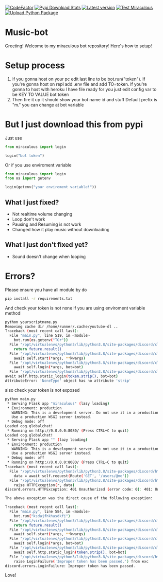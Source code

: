 [![CodeFactor](https://www.codefactor.io/repository/github/dumb-stuff/music-bot/badge)](https://www.codefactor.io/repository/github/dumb-stuff/music-bot)
[![Pypi Download Stats](https://img.shields.io/pypi/dm/miraculous)](https://pypistats.org/packages/miraculous)
[![Latest version](https://badge.fury.io/py/miraculous.svg)](https://pypi.org/project/miraculous/)
[![Test Miraculous](https://github.com/dumb-stuff/Music-bot/actions/workflows/tester.yml/badge.svg)](https://github.com/dumb-stuff/Music-bot/actions/workflows/tester.yml)
[![Upload Python Package](https://github.com/dumb-stuff/Music-bot/actions/workflows/python-publish.yml/badge.svg)](https://github.com/dumb-stuff/Music-bot/actions/workflows/python-publish.yml)
# Music-bot
Greeting! Welcome to my miraculous bot repository!
Here's how to setup!
# Setup process
1. If you gonna host on your pc edit last line to be bot.run("token"). If you're gonna host on  repl add .env file and add TO=token. If you're gonna to host with heroku I have file ready for you just edit config var to be KEY TO VALUE bot token
2. Then fire it up it should show your bot name id and stuff
Default prefix is "m." you can change at bot variable

# But I just download this from pypi
Just use 

```py
from miraculous import login

login("bot token")

```
Or if you use enviroment variable
```py
from miraculous import login
from os import getenv

login(getenv("your enviroment variable!"))
```
## What I just fixed?
- Not realtime volume changing
- Loop don't work
- Pausing and Resuming is not work
- Changed how it play music without downloading
## What I just don't fixed yet?
- Sound doesn't change when looping
# Errors?
Please ensure you have all module by do
```bash
pip install -r requirements.txt
```
And check your token is not none if you are using enviroment variable method
```bash
python yourscriptname.py
Removing cache dir /home/runner/.cache/youtube-dl ..
Traceback (most recent call last):
  File "main.py", line 519, in <module>
    bot.run(os.getenv("TOr"))
  File "/opt/virtualenvs/python3/lib/python3.8/site-packages/discord/client.py", line 723, in run
    return future.result()
  File "/opt/virtualenvs/python3/lib/python3.8/site-packages/discord/client.py", line 702, in runner
    await self.start(*args, **kwargs)
  File "/opt/virtualenvs/python3/lib/python3.8/site-packages/discord/client.py", line 665, in start
    await self.login(*args, bot=bot)
  File "/opt/virtualenvs/python3/lib/python3.8/site-packages/discord/client.py", line 511, in login
await self.http.static_login(token.strip(), bot=bot)
AttributeError: 'NoneType' object has no attribute 'strip'
```
also check your token is not exposed
```bash
python main.py
 * Serving Flask app "miraculous" (lazy loading)
 * Environment: production
   WARNING: This is a development server. Do not use it in a production deployment.
   Use a production WSGI server instead.
 * Debug mode: off
Loaded cog.globalchat!
 * Running on http://0.0.0.0:8080/ (Press CTRL+C to quit)
Loaded cog.globalchat!
 * Serving Flask app "" (lazy loading)
 * Environment: production
   WARNING: This is a development server. Do not use it in a production deployment.
   Use a production WSGI server instead.
 * Debug mode: off
 * Running on http://0.0.0.0:8080/ (Press CTRL+C to quit)
Traceback (most recent call last):
  File "/opt/virtualenvs/python3/lib/python3.8/site-packages/discord/http.py", line 293, in static_login
    data = await self.request(Route('GET', '/users/@me'))
  File "/opt/virtualenvs/python3/lib/python3.8/site-packages/discord/http.py", line 247, in request
    raise HTTPException(r, data)
discord.errors.HTTPException: 401 Unauthorized (error code: 0): 401: Unauthorized

The above exception was the direct cause of the following exception:

Traceback (most recent call last):
  File "main.py", line 584, in <module>
    bot.run("ksdajfhkhasdkfj")
  File "/opt/virtualenvs/python3/lib/python3.8/site-packages/discord/client.py", line 718, in run
    return future.result()
  File "/opt/virtualenvs/python3/lib/python3.8/site-packages/discord/client.py", line 697, in runner
    await self.start(*args, **kwargs)
  File "/opt/virtualenvs/python3/lib/python3.8/site-packages/discord/client.py", line 660, in start
    await self.login(*args, bot=bot)
  File "/opt/virtualenvs/python3/lib/python3.8/site-packages/discord/client.py", line 509, in login
    await self.http.static_login(token.strip(), bot=bot)
  File "/opt/virtualenvs/python3/lib/python3.8/site-packages/discord/http.py", line 297, in static_login
    raise LoginFailure('Improper token has been passed.') from exc
discord.errors.LoginFailure: Improper token has been passed.
```
Love!
